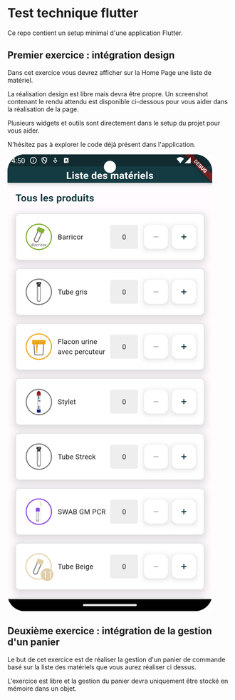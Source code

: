 # Test technique flutter

Ce repo contient un setup minimal d'une application Flutter.

## Premier exercice : intégration design

Dans cet exercice vous devrez afficher sur la Home Page une liste de matériel.

La réalisation design est libre mais devra être propre.
Un screenshot contenant le rendu attendu est disponible ci-dessous pour vous aider dans la réalisation de la page.

Plusieurs widgets et outils sont directement dans le setup du projet pour vous aider.

N'hésitez pas à explorer le code déjà présent dans l'application.

![home_page.png](home_page.png)

## Deuxième exercice : intégration de la gestion d'un panier

Le but de cet exercice est de réaliser la gestion d'un panier de commande basé sur la liste des matériels que vous aurez réaliser ci dessus.

L'exercice est libre et la gestion du panier devra uniquement être stocké en mémoire dans un objet.
